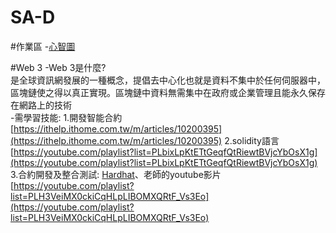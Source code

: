 # SA-D
#作業區
-[心智圖](https://gitmind.com/app/docs/mrjv63wc)<br>

#Web 3
-Web 3是什麼?<br>
是全球資訊網發展的一種概念，提倡去中心化也就是資料不集中於任何伺服器中，區塊鏈使之得以真正實現。區塊鏈中資料無需集中在政府或企業管理且能永久保存在網路上的技術<br>
-需學習技能:
1.開發智能合約 [https://ithelp.ithome.com.tw/m/articles/10200395](https://ithelp.ithome.com.tw/m/articles/10200395)
2.solidity語言 [https://youtube.com/playlist?list=PLbixLpKtETtGeqfQtRiewtBVjcYbOsX1g](https://youtube.com/playlist?list=PLbixLpKtETtGeqfQtRiewtBVjcYbOsX1g)
3.合約開發及整合測試: [Hardhat](https://hardhat.org/tutorial)、老師的youtube影片[https://youtube.com/playlist?list=PLH3VeiMX0ckiCqHLpLIBOMXQRtF_Vs3Eo](https://youtube.com/playlist?list=PLH3VeiMX0ckiCqHLpLIBOMXQRtF_Vs3Eo)
